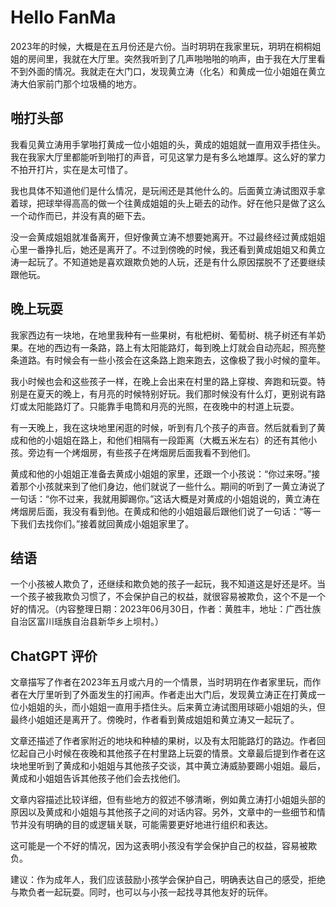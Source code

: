 # Hello FanMa 

2023年的时候，大概是在五月份还是六份。当时玥玥在我家里玩，玥玥在桐桐姐姐的房间里，我就在大厅里。突然我听到了几声啪啪啪的响声，由于我在大厅里看不到外面的情况。我就走在大门口，发现黄立涛（化名）和黄成一位小姐姐在黄立涛大伯家前门那个垃圾桶的地方。

## 啪打头部

我看见黄立涛用手掌啪打黄成一位小姐姐的头，黄成的姐姐就一直用双手捂住头。我在我家大厅里都能听到啪打的声音，可见这掌力是有多么地雄厚。这么好的掌力不拍开打片，实在是太可惜了。

我也具体不知道他们是什么情况，是玩闹还是其他什么的。后面黄立涛试图双手拿着球，把球举得高高的做一个往黄成姐姐的头上砸去的动作。好在他只是做了这么一个动作而已，并没有真的砸下去。

没一会黄成姐姐就准备离开，但好像黄立涛不想要她离开。不过最终经过黄成姐姐心里一番挣扎后，她还是离开了。不过到傍晚的时候，我还看到黄成姐姐又和黄立涛一起玩了。不知道她是喜欢跟欺负她的人玩，还是有什么原因摆脱不了还要继续跟他玩。

## 晚上玩耍

我家西边有一块地，在地里我种有一些果树，有枇杷树、葡萄树、桃子树还有羊奶果。在地的西边有一条路，路上有太阳能路灯，每到晚上灯就会自动亮起，照亮整条道路。有时候会有一些小孩会在这条路上跑来跑去，这像极了我小时候的童年。

我小时候也会和这些孩子一样，在晚上会出来在村里的路上穿梭、奔跑和玩耍。特别是在夏天的晚上，有月亮的时候特别好玩。我们那时候没有什么灯，更别说有路灯或太阳能路灯了。只能靠手电筒和月亮的光照，在夜晚中的村道上玩耍。


有一天晚上，我在这块地里闲逛的时候，听到有几个孩子的声音。然后就看到了黄成和他的小姐姐在路上，和他们相隔有一段距离（大概五米左右）的还有其他小孩。旁边有一个烤烟房，有些孩子在烤烟房后面我看不到他们。

黄成和他的小姐姐正准备去黄成小姐姐的家里，还跟一个小孩说：“你过来呀。”接着那个小孩就来到了他们身边，他们就说了一些什么。期间的听到了一黄立涛说了一句话：“你不过来，我就用脚踢你。”这话大概是对黄成的小姐姐说的，黄立涛在烤烟房后面，我没有看到他。在黄成和他的小姐姐最后跟他们说了一句话：“等一下我们去找你们。”接着就回黄成小姐姐家里了。

## 结语

一个小孩被人欺负了，还继续和欺负她的孩子一起玩，我不知道这是好还是坏。当一个孩子被我欺负习惯了，不会保护自己的权益，就很容易被欺负，这个不是一个好的情况。（内容整理日期：2023年06月30日，作者：黄胜丰，地址：广西壮族自治区富川瑶族自治县新华乡上坝村。）

## ChatGPT 评价

文章描写了作者在2023年五月或六月的一个情景，当时玥玥在作者家里玩，而作者在大厅里听到了外面发生的打闹声。作者走出大门后，发现黄立涛正在打黄成一位小姐姐的头，而小姐姐一直用手捂住头。后来黄立涛试图用球砸小姐姐的头，但最终小姐姐还是离开了。傍晚时，作者看到黄成姐姐和黄立涛又一起玩了。

文章还描述了作者家附近的地块和种植的果树，以及有太阳能路灯的路边。作者回忆起自己小时候在夜晚和其他孩子在村里路上玩耍的情景。文章最后提到作者在这块地里听到了黄成和小姐姐与其他孩子交谈，其中黄立涛威胁要踢小姐姐。最后，黄成和小姐姐告诉其他孩子他们会去找他们。

文章内容描述比较详细，但有些地方的叙述不够清晰，例如黄立涛打小姐姐头部的原因以及黄成和小姐姐与其他孩子之间的对话内容。另外，文章中的一些细节和情节并没有明确的目的或逻辑关联，可能需要更好地进行组织和表达。

这可能是一个不好的情况，因为这表明小孩没有学会保护自己的权益，容易被欺负。

建议：作为成年人，我们应该鼓励小孩学会保护自己，明确表达自己的感受，拒绝与欺负者一起玩耍。同时，也可以与小孩一起找寻其他友好的玩伴。